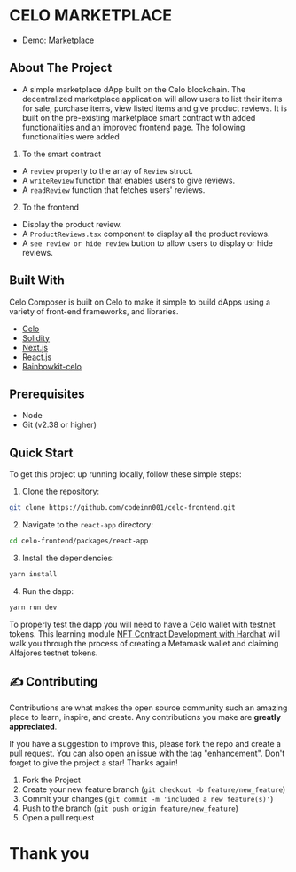 # CELO MARKETPLACE
- Demo: [Marketplace](https://celo-frontend-react-app-ruddy.vercel.app/)

## About The Project

- A simple marketplace dApp built on the Celo blockchain. The decentralized marketplace application will allow users to list their items for sale, purchase items, view listed items and give product reviews. It is built on the pre-existing marketplace smart contract with added functionalities and an improved frontend page. The following functionalities were added

1. To the smart contract
- A `review` property to the array of `Review` struct.
- A `writeReview` function that enables users to give reviews.
- A `readReview` function that fetches users' reviews.

2. To the frontend
- Display the product review.
- A `ProductReviews.tsx` component to display all the product reviews.
- A `see review or hide review` button to allow users to display or hide reviews.


## Built With

Celo Composer is built on Celo to make it simple to build dApps using a variety of front-end frameworks, and libraries.

- [Celo](https://celo.org/)
- [Solidity](https://docs.soliditylang.org/en/v0.8.19/)
- [Next.js](https://nextjs.org/)
- [React.js](https://reactjs.org/)
- [Rainbowkit-celo](https://github.com/celo-org/rainbowkit-celo)

## Prerequisites

- Node
- Git (v2.38 or higher)

## Quick Start

To get this project up running locally, follow these simple steps:

1. Clone the repository:

```bash
git clone https://github.com/codeinn001/celo-frontend.git
```

2. Navigate to the `react-app` directory:

```bash
cd celo-frontend/packages/react-app
```

3. Install the dependencies:

```bash
yarn install
```

4. Run the dapp:

```bash
yarn run dev
```

<!-- TESTING APP -->

To properly test the dapp you will need to have a Celo wallet with testnet tokens.
This learning module [NFT Contract Development with Hardhat](https://hackmd.io/exuZTH2hTqKytn2vxgDmcg) will walk you through the process of creating a Metamask wallet and claiming Alfajores testnet tokens.
   
<!-- CONTRIBUTING -->

## :writing_hand: Contributing

Contributions are what makes the open source community such an amazing place to learn, inspire, and create. Any
contributions you make are **greatly appreciated**.

If you have a suggestion to improve this, please fork the repo and create a pull request. You can also
open an issue with the tag "enhancement". Don't forget to give the project a star! Thanks again!

1. Fork the Project
2. Create your new feature branch (`git checkout -b feature/new_feature`)
3. Commit your changes (`git commit -m 'included a new feature(s)'`)
4. Push to the branch (`git push origin feature/new_feature`)
5. Open a pull request


<!-- MARKDOWN LINKS & IMAGES -->
<!-- https://www.markdownguide.org/basic-syntax/#reference-style-links -->

#  Thank you
